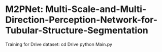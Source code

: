 # M2PNet: Multi-Scale-and-Multi-Direction-Perception-Network-for-Tubular-Structure-Segmentation
Training for Drive dataset:
cd Drive
python Main.py
